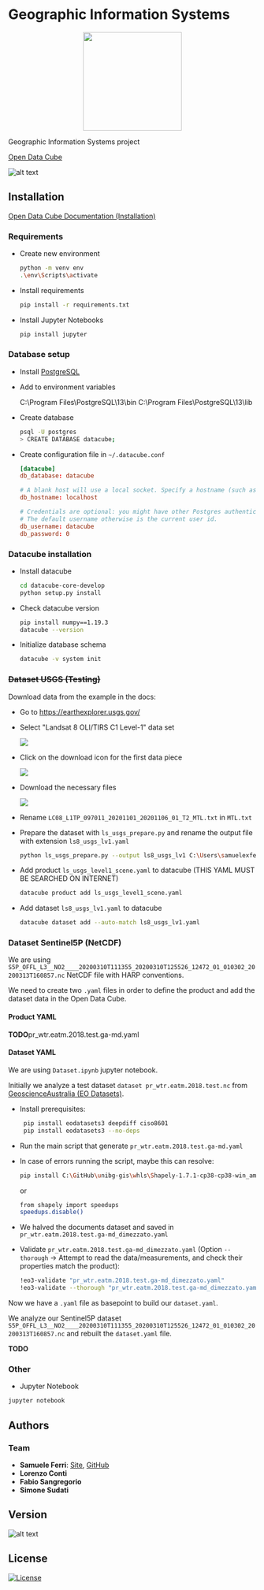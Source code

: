 # Geographic Information Systems

<p align="center">
<img src="https://github.com/samuelexferri/unibg-gis/blob/master/images/datacube.png" width="200">
</p>

Geographic Information Systems project

[Open Data Cube](https://www.opendatacube.org/overview)

![alt text](https://img.shields.io/badge/Language-Italian-infomrmational?style=for-the-badge)

## Installation

[Open Data Cube Documentation (Installation)](https://datacube-core.readthedocs.io/en/latest/ops/install.html)

### Requirements

-   Create new environment
    ```bash
    python -m venv env
    .\env\Scripts\activate
    ```
-   Install requirements
    ```bash
    pip install -r requirements.txt
    ```
-   Install Jupyter Notebooks
    ```bash
    pip install jupyter
    ```

### Database setup

-   Install [PostgreSQL](https://www.postgresql.org/download/)

-   Add to environment variables


    C:\Program Files\PostgreSQL\13\bin
    C:\Program Files\PostgreSQL\13\lib

-   Create database

    ```bash
    psql -U postgres
    > CREATE DATABASE datacube;
    ```

-   Create configuration file in `~/.datacube.conf`

    ```toml
    [datacube]
    db_database: datacube

    # A blank host will use a local socket. Specify a hostname (such as localhost) to use TCP.
    db_hostname: localhost

    # Credentials are optional: you might have other Postgres authentication configured.
    # The default username otherwise is the current user id.
    db_username: datacube
    db_password: 0
    ```

### Datacube installation

-   Install datacube

    ```bash
    cd datacube-core-develop
    python setup.py install
    ```

-   Check datacube version

    ```bash
    pip install numpy==1.19.3
    datacube --version
    ```

-   Initialize database schema

    ```bash
    datacube -v system init
    ```

### ~~Dataset USGS (Testing)~~

Download data from the example in the docs:

-   Go to <https://earthexplorer.usgs.gov/>

-   Select "Landsat 8 OLI/TIRS C1 Level-1" data set

      ![](images/download-1.jpg)

-   Click on the download icon for the first data piece

      ![](images/download-2.jpg)

-   Download the necessary files

      ![](images/download-3.jpg)

-   Rename `LC08_L1TP_097011_20201101_20201106_01_T2_MTL.txt` in `MTL.txt`

-   Prepare the dataset with `ls_usgs_prepare.py` and rename the output file with extension `ls8_usgs_lv1.yaml`

    ```bash
    python ls_usgs_prepare.py --output ls8_usgs_lv1 C:\Users\samuelexferri\Desktop\ODC\LC08_L1TP_097011_20201101_20201106_01_T2a
    ```

-   Add product `ls_usgs_level1_scene.yaml` to datacube (THIS YAML MUST BE SEARCHED ON INTERNET)

    ```bash
    datacube product add ls_usgs_level1_scene.yaml
    ```

-   Add dataset `ls8_usgs_lv1.yaml` to datacube

    ```bash
    datacube dataset add --auto-match ls8_usgs_lv1.yaml
    ```

### Dataset Sentinel5P (NetCDF)

We are using `S5P_OFFL_L3__NO2____20200310T111355_20200310T125526_12472_01_010302_20200313T160857.nc` NetCDF file  with HARP conventions.

We need to create two `.yaml` files in order to define the product and add the dataset data in the Open Data Cube.

#### Product YAML

**TODO**pr_wtr.eatm.2018.test.ga-md.yaml

#### Dataset YAML

We are using `Dataset.ipynb` jupyter notebook.

Initially we analyze a test dataset `dataset pr_wtr.eatm.2018.test.nc` from [GeoscienceAustralia (EO Datasets)](https://github.com/GeoscienceAustralia/eo-datasets).

-   Install prerequisites:

    ```bash
     pip install eodatasets3 deepdiff ciso8601
     pip install eodatasets3 --no-deps
    ```

-   Run the main script that generate `pr_wtr.eatm.2018.test.ga-md.yaml`

-   In case of errors running the script, maybe this can resolve:

    ```bash
    pip install C:\GitHub\unibg-gis\whls\Shapely-1.7.1-cp38-cp38-win_amd64.whl
    ```

    or

    ```bash
    from shapely import speedups
    speedups.disable()
    ```

-   We halved the documents dataset and saved in `pr_wtr.eatm.2018.test.ga-md_dimezzato.yaml`

-   Validate `pr_wtr.eatm.2018.test.ga-md_dimezzato.yaml` (Option `--thorough` -> Attempt to read the data/measurements, and check their properties match the product):

    ```bash
    !eo3-validate "pr_wtr.eatm.2018.test.ga-md_dimezzato.yaml"
    !eo3-validate --thorough "pr_wtr.eatm.2018.test.ga-md_dimezzato.yaml"
    ```

Now we have a `.yaml` file as basepoint to build our `dataset.yaml`.

We analyze our Sentinel5P dataset `S5P_OFFL_L3__NO2____20200310T111355_20200310T125526_12472_01_010302_20200313T160857.nc` and rebuilt the `dataset.yaml` file.

**TODO**

### Other

-   Jupyter Notebook

```bash
jupyter notebook
```

## Authors

### Team

-   **Samuele Ferri**: [Site](https://samuelexferri.com), [GitHub](https://github.com/samuelexferri)
-   **Lorenzo Conti**
-   **Fabio Sangregorio**
-   **Simone Sudati**

## Version

![alt text](https://img.shields.io/badge/Version-0.0.1-blue.svg?style=for-the-badge)

## License

[![License](https://img.shields.io/badge/License-MIT_License-blue.svg?style=for-the-badge)](https://badges.mit-license.org)
